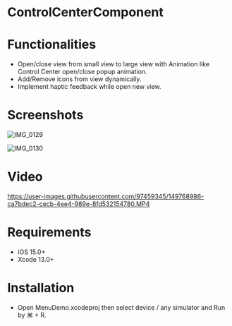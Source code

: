 # ControlCenterComponent

# Functionalities
- Open/close view from small view to large view with Animation like Control Center open/close popup animation.
- Add/Remove icons from view dynamically.
- Implement haptic feedback while open new view.

# Screenshots

![IMG_0129](https://user-images.githubusercontent.com/97459345/149768795-b3ed3d7b-9099-4c48-9dd5-e76e7bd4b926.PNG)

![IMG_0130](https://user-images.githubusercontent.com/97459345/149768920-a8da6b1e-6380-4ebb-bb43-1c564bf105d1.PNG)


# Video
https://user-images.githubusercontent.com/97459345/149768986-ca7bdec2-cecb-4ee4-989e-8fd532154780.MP4


# Requirements
- iOS 15.0+
- Xcode 13.0+

# Installation
- Open MenuDemo.xcodeproj then select device / any simulator and Run by ⌘ + R.
